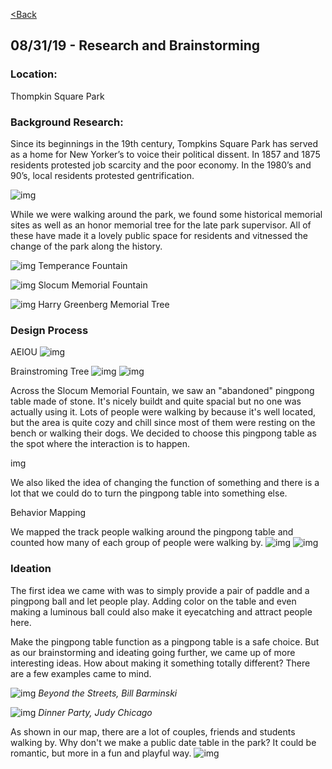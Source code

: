 [<Back](README.md)

## 08/31/19 - Research and Brainstorming

### Location:
Thompkin Square Park
### Background Research:
Since its beginnings in the 19th century, Tompkins Square Park has served as a home for New Yorker’s to voice their political dissent. In 1857 and 1875 residents protested job scarcity and the poor economy. In the 1980’s and 90’s, local residents protested gentrification.

![img](img/protest.png)

While we were walking around the park, we found some historical memorial sites as well as an honor memorial tree for the late park supervisor. All of these have made it a lovely public space for residents and vitnessed the change of the park along the history.

![img](img/fountain.jpg)
Temperance Fountain

![img](img/memo.png)
Slocum Memorial Fountain

![img](img/tree.png)
Harry Greenberg Memorial Tree

### Design Process 
AEIOU
![img](img/aeiou.png)

Brainstroming Tree
![img](img/bs1.png)
![img](img/bs2.png)

Across the Slocum Memorial Fountain, we saw an "abandoned" pingpong table made of stone. It's nicely buildt and quite spacial but no one was actually using it. Lots of people were walking by because it's well located, but the area is quite cozy and chill since most of them were resting on the bench or walking their dogs. We decided to choose this pingpong table as the spot where the interaction is to happen.

img

We also liked the idea of changing the function of something and there is a lot that we could do to turn the pingpong table into something else.

Behavior Mapping

We mapped the track people walking around the pingpong table and counted how many of each group of people were walking by.
![img](img/map1.jpeg)
![img](img/map2.jpeg)

### Ideation
The first idea we came with was to simply provide a pair of paddle and a pingpong ball and let people play. Adding color on the table and even making a luminous ball could also make it eyecatching and attract people here. 

Make the pingpong table function as a pingpong table is a safe choice. But as our brainstorming and ideating going further, we came up of more interesting ideas. How about making it something totally different? There are a few examples came to mind.

![img](img/cb.jpeg)
*Beyond the Streets, Bill Barminski*

![img](img/dt1.jpeg)
*Dinner Party, Judy Chicago*

As shown in our map, there are a lot of couples, friends and students walking by. Why don't we make a public date table in the park? It could be romantic, but more in a fun and playful way. 
![img](img/draft.jpeg)

